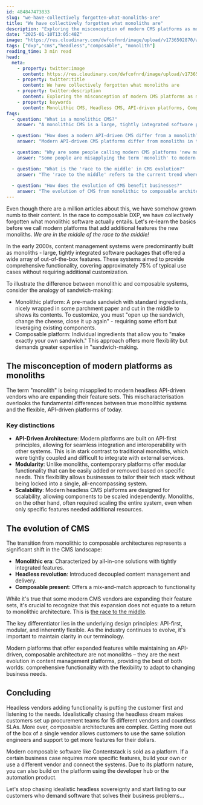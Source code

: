 ```yaml
---
id: 484847473833
slug: "we-have-collectively forgotten-what-monoliths-are"
title: "We have collectively forgotten what monoliths are"
description: "Exploring the misconception of modern CMS platforms as monoliths and clarifying the distinctions between true monolithic systems and today's flexible, API-driven content management solutions."
date: "2025-01-10T13:05:48Z"
image: "https://res.cloudinary.com/dwfcofnrd/image/upload/v1736502870/website/monoliths.png"
tags: ["dxp","cms","headless","composable", "monolith"]
reading_time: 3 min read
head:
  meta:
    - property: twitter:image
      content: https://res.cloudinary.com/dwfcofnrd/image/upload/v1736502870/website/monoliths.png
    - property: twitter:title
      content: We have collectively forgotten what monoliths are
    - property: twitter:description
      content: Exploring the misconception of modern CMS platforms as monoliths and clarifying the distinctions between true monolithic systems and today's flexible, API-driven content management solutions.
    - property: keywords
      content: Monolithic CMS, Headless CMS, API-driven platforms, Composable architecture, Content management evolution, DXP, Microservices, Scalability in CMS, Modern CMS features, CMS flexibility
faqs:
  - question: "What is a monolithic CMS?"
    answer: "A monolithic CMS is a large, tightly integrated software package that offers a wide array of out-of-the-box features, typically covering about 75% of use cases without requiring additional customization. These systems were prevalent in the early 2000s and are characterized by their all-in-one nature and difficulty in integrating with external services."

  - question: "How does a modern API-driven CMS differ from a monolith?"
    answer: "Modern API-driven CMS platforms differ from monoliths in three key ways: they have an API-first architecture allowing for easy integration, they offer modular functionality that can be added or removed as needed, and they are designed for independent scalability of components."

  - question: "Why are some people calling modern CMS platforms 'new monoliths'?"
    answer: "Some people are misapplying the term 'monolith' to modern headless API-driven CMS vendors who are expanding their feature sets. This misconception overlooks the fundamental differences in architecture and flexibility between true monoliths and today's API-driven platforms."

  - question: "What is the 'race to the middle' in CMS evolution?"
    answer: "The 'race to the middle' refers to the current trend where headless CMS vendors are adding more functionality to their platforms, striking a balance between the comprehensive features of monoliths and the flexibility of purely headless systems. This approach aims to provide customers with more out-of-the-box features while maintaining the benefits of API-driven, composable architecture."
  
  - question: "How does the evolution of CMS benefit businesses?"
    answer: "The evolution of CMS from monolithic to composable architectures benefits businesses by offering greater flexibility, easier customization, improved scalability, and the ability to choose best-of-breed solutions for specific needs. This allows companies to adapt their technology stack more easily to changing business requirements and technological advancements."
---
```


Even though there are a million articles about this, we have somehow grown numb to their content. In the race to composable DXP, we have collectively forgotten what monolithic software actually entails. Let's re-learn the basics before we call modern platforms that add additional features the new monoliths. _We are in the middle of the race to the middle!_

In the early 2000s, content management systems were predominantly built as monoliths - large, tightly integrated software packages that offered a wide array of out-of-the-box features. These systems aimed to provide comprehensive functionality, covering approximately 75% of typical use cases without requiring additional customization.

To illustrate the difference between monolithic and composable systems, consider the analogy of sandwich-making:

- Monolithic platform: A pre-made sandwich with standard ingredients, nicely wrapped in some parchment paper and cut in the middle to shows its contents. To customize, you must "open up the sandwich, change the cheese, close it up again" - requiring some effort but leveraging existing components.
- Composable platform: Individual ingredients that allow you to "make exactly your own sandwich." This approach offers more flexibility but demands greater expertise in "sandwich-making.

## The misconception of modern platforms as monoliths

The term "monolith" is being misapplied to modern headless API-driven vendors who are expanding their feature sets. This mischaracterisation overlooks the fundamental differences between true monolithic systems and the flexible, API-driven platforms of today.

### Key distinctions

- **API-Driven Architecture**: Modern platforms are built on API-first principles, allowing for seamless integration and interoperability with other systems. This is in stark contrast to traditional monoliths, which were tightly coupled and difficult to integrate with external services.
- **Modularity**: Unlike monoliths, contemporary platforms offer modular functionality that can be easily added or removed based on specific needs. This flexibility allows businesses to tailor their tech stack without being locked into a single, all-encompassing system.
- **Scalability**: Modern headless CMS platforms are designed for scalability, allowing components to be scaled independently. Monoliths, on the other hand, often required scaling the entire system, even when only specific features needed additional resources.

## The evolution of CMS

The transition from monolithic to composable architectures represents a significant shift in the CMS landscape:

- **Monolithic era**: Characterized by all-in-one solutions with tightly integrated features.
- **Headless revolution**: Introduced decoupled content management and delivery.
- **Composable present**: Offers a mix-and-match approach to functionality

While it's true that some modern CMS vendors are expanding their feature sets, it's crucial to recognize that this expansion does not equate to a return to monolithic architecture. This is [the race to the middle](https://timbenniks.dev/writing/universal-cms-the-wheel-we-are-reinventing).

The key differentiator lies in the underlying design principles: API-first, modular, and inherently flexible. As the industry continues to evolve, it's important to maintain clarity in our terminology.

Modern platforms that offer expanded features while maintaining an API-driven, composable architecture are not monoliths – they are the next evolution in content management platforms, providing the best of both worlds: comprehensive functionality with the flexibility to adapt to changing business needs.

## Concluding

Headless vendors adding functionality is putting the customer first and listening to the needs. Idealistically chasing the headless dream makes customers set up procurement teams for 15 different vendors and countless SLAs. More over, composable architectures are complex. Getting more out of the box of a single vendor allows customers to use the same solution engineers and support to get more features for their dollars.

Modern composable software like Contentstack is sold as a platform. If a certain business case requires more specific features, build your own or use a different vendor and connect the systems. Due to its platform nature, you can also build on the platform using the developer hub or the automation product.

Let's stop chasing idealistic headless sovereignty and start listing to our customers who demand software that solves their business problems...

